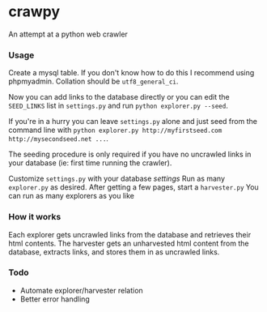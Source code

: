 # crawpy
An attempt at a python web crawler

### Usage

Create a mysql table. If you don't know how to do this I recommend using phpmyadmin. Collation should be `utf8_general_ci`.

Now you can add links to the database directly or you can edit the `SEED_LINKS` list in `settings.py` and run `python explorer.py --seed`.

If you're in a hurry you can leave `settings.py` alone and just seed from the command line with `python explorer.py http://myfirstseed.com http://mysecondseed.net ...`.

The seeding procedure is only required if you have no uncrawled links in your database (ie: first time running the crawler).


Customize `settings.py` with your database *settings*
Run as many `explorer.py` as desired.
After getting a few pages, start a `harvester.py`
You can run as many explorers as you like

### How it works
Each explorer gets uncrawled links from the database and retrieves their html contents.
The harvester gets an unharvested html content from the database, extracts links, and stores them in as uncrawled links.

### Todo

* Automate explorer/harvester relation
* Better error handling
